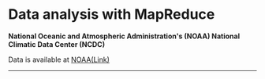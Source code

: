 # Data analysis with MapReduce

__National Oceanic and Atmospheric Administration's (NOAA) National Climatic Data Center (NCDC)__

Data is available at [NOAA(Link)](ftp://ftp.ncdc.noaa.gov/pub/data/noaa/)

---


